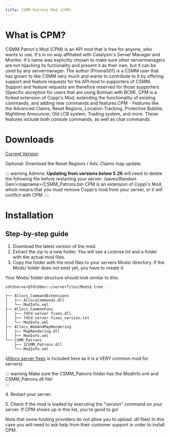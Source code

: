 ```yaml
---
title: CSMM Patrons Mod (CPM)
---
```


# What is CPM? 

CSMM Patron's Mod (CPM) is an API mod that is free for anyone, who wants to use. It's in no way affiliated with Catalysm's Server Manager and Monitor. It's name was explicitly chosen to make sure other servermanagers are not hijacking its fuctionality and present it as their own, but it can be used by any servermanager. The author (Prisma501) is a CSMM user that has grown to like CSMM very much and wants to contribute to it by offering support and feature requests for his API mod to supporters of CSMM. Support and feature requests are therefore reserved for those supporters (Specific exception for users that are using Botman with BCM). CPM is a forked extension of Coppi's Mod, extending the functionality of existing commands, and adding new commands and features.CPM - Features like the Advanced Claims, Reset Regions, Location Tracking, Protective Bubble, Nighttime Announcer, Old LCB system, Trading system, and more. These features include both console commands, as well as chat commands.

# Downloads

[Current Version](https://github.com/Prisma501/CSMM-Patrons-Mod/releases)

Optional: Download the Reset Regions / Adv. Claims map update.


::: warning
 Admins: **Updating from versions below 5.26** will need to delete the following file before restarting your server: /saves/Random Gen/\<mapname\>/CSMM_Patrons.bin CPM is an extension of Coppi's Mod, which means that you must remove Coppi's mod from your server, or it will conflict with CPM.
 :::


# Installation

## Step-by-step guide

1.  Download the latest version of the mod.
2.  Extract the zip to a new folder. You will see a License.txt and a folder with the actual mod files.
3.  Copy the folder with the mod files to your servers Mods/ directory. If the Mods/ folder does not exist yet, you have to create it.

Your Mods/ folder structure should look similar to this: 

```
sdtdserver@7dtddev:~/serverfiles/Mods$ tree .

├── Allocs_CommandExtensions
│   ├── AllocsCommands.dll
│   └── ModInfo.xml
├── Allocs_CommonFunc
│   ├── 7dtd-server-fixes.dll
│   ├── 7dtd-server-fixes_version.txt
│   └── ModInfo.xml
├── Allocs_WebAndMapRendering
│   ├── MapRendering.dll
│   ├── ModInfo.xml
└── CSMM_Patrons
    ├── 1CSMM_Patrons.dll
    └── ModInfo.xml
```
([Allocs server fixes](https://7dtd.illy.bz/wiki/Server%20fixes#Download) is included here as it is a VERY common mod for servers)

::: warning
Make sure the CSMM\_Patrons folder has the ModInfo.xml and CSMM\_Patrons.dll file!  
:::

4\. Restart your server.

5\. Check if the mod is loaded by executing the "version" command on your server. If CPM shows up in this list, you're good to go!

Note that some hosting providers do not allow you to upload .dll files! In this case you will need to ask help from their customer support in order to install CPM.
